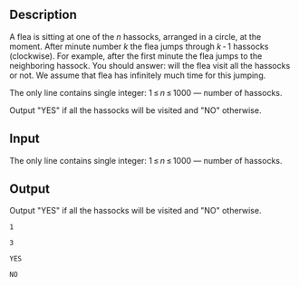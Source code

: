 ## Description

<div><p>A flea is sitting at one of the <span class="tex-span"><i>n</i></span> hassocks, arranged in a circle, at the moment. After minute number <span class="tex-span"><i>k</i></span> the flea jumps through <span class="tex-span"><i>k</i> - 1</span> hassoсks (clockwise). For example, after the first minute the flea jumps to the neighboring hassock. You should answer: will the flea visit all the hassocks or not. We assume that flea has infinitely much time for this jumping.</p></div><div class="input-specification"><p>The only line contains single integer: <span class="tex-span">1 ≤ <i>n</i> ≤ 1000</span> — number of hassocks.</p></div><div class="output-specification"><p>Output "<span class="tex-font-style-tt">YES</span>" if all the hassocks will be visited and "<span class="tex-font-style-tt">NO</span>" otherwise.</p></div>

## Input

<p>The only line contains single integer: <span class="tex-span">1 ≤ <i>n</i> ≤ 1000</span> — number of hassocks.</p>

## Output

<p>Output "<span class="tex-font-style-tt">YES</span>" if all the hassocks will be visited and "<span class="tex-font-style-tt">NO</span>" otherwise.</p>





```input1
1

```




```input2
3

```




```output1
YES

```




```output2
NO

```


